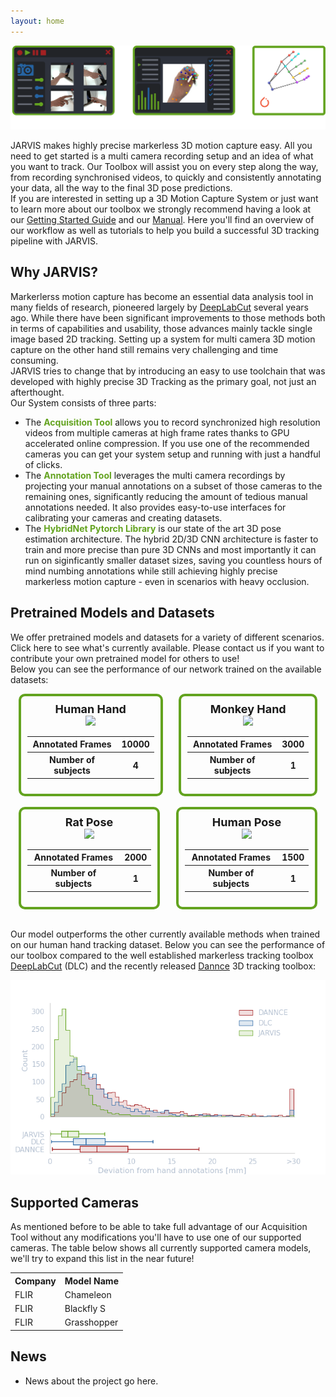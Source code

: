 ```yaml
---
layout: home
---
```



<style>

.flex_align {
	display: flex;
	flex-flow: no wrap;
	flex-direction: row;
}

@media all and (max-width: 500px) {
	.flex_align {
		display: flex;
		flex-flow: wrap;
		flex-direction: column;
	}
}

.frame {
  border: 4px solid #63a31f;
  padding: 10px 10px;
  border-radius: 10px;
  margin-right: 2.5%;
  margin-left: 2.5%;
	width = 30%;
}
</style>


![Alt Text](docs/assets/overview.svg)


JARVIS makes highly precise markerless 3D motion capture easy. All you need to get started is a multi camera recording setup and an idea of what you want to track.
Our Toolbox will assist you on every step along the way, from recording synchronised videos, to quickly and consistently annotating your data,
all the way to the final 3D pose predictions.\
If you are interested in setting up a 3D Motion Capture System or just want to learn more about our toolbox we strongly recommend having a look at our
[Getting Started Guide](/jarvis-docs/2021-10-28-gettingstarted.html) and our [Manual](/jarvis-docs/2021-10-29-manual.html). Here you'll find an overview of our workflow as well as tutorials to help you build a successful 3D tracking pipeline with JARVIS.

## Why JARVIS?
Markerlerss motion capture has become an essential data analysis tool in many fields of research, pioneered largely by [DeepLabCut](https://github.com/DeepLabCut/DeepLabCut) several years ago.
While there have been significant improvements to those methods both in terms of capabilities and usability, those advances mainly tackle single image based
2D tracking. Setting up a system for multi camera 3D motion capture on the other hand still remains very challenging and time consuming.\
JARVIS tries to change that by introducing an easy to use toolchain that was developed with highly precise 3D Tracking as the primary goal, not just an afterthought.\
Our System consists of three parts:
- The <span style="color:#63a31f">**Acquisition Tool**</span> allows you to record synchronized high resolution videos from multiple cameras at high frame rates thanks to GPU accelerated online compression. If you use one of the recommended cameras you can get your system setup and running with just a handful of clicks.
- The <span style="color:#63a31f">**Annotation Tool**</span> leverages the multi camera recordings by projecting your manual annotations on a subset of those cameras to the remaining ones, significantly reducing the amount of tedious manual annotations needed. It also provides easy-to-use interfaces for calibrating your cameras
  and creating datasets.
- The <span style="color:#63a31f">**HybridNet Pytorch Library**</span> is our state of the art 3D pose estimation architecture. The hybrid 2D/3D CNN architecture is faster to train and more precise than pure 3D CNNs and most importantly it can run on siginficantly smaller dataset sizes, saving you countless hours of mind numbing annotations while still achieving highly precise markerless motion capture - even in scenarios with heavy occlusion.

## Pretrained Models and Datasets
We offer pretrained models and datasets for a variety of different scenarios. Click here to see what's currently available. Please contact us if you want to contribute your own pretrained model for others to use!\
Below you can see the performance of our network trained on the available datasets:

<div class = "flex_align">
    <div class="frame" align="center">
    <span style="font-size:18px"><b>Human Hand</b></span><br>
    <img width="100%" src="docs/assets/gifs/Human.gif">
    <table>
      <tr>
        <th>Annotated Frames</th>
        <th>10000</th>
      </tr>
      <tr>
        <th>Number of subjects</th>
        <th>4</th>
      </tr>
    </table>
    </div>
		<br>
    <div class="frame" align="center">
    <span style="font-size:18px"><b>Monkey Hand</b></span><br>
    <img width="100%" src="docs/assets/gifs/Monkey.gif">
    <table>
      <tr>
        <th>Annotated Frames</th>
        <th>3000</th>
      </tr>
      <tr>
        <th>Number of subjects</th>
        <th>1</th>
      </tr>
    </table>
    </div>
</div>
<br>
<div class="flex_align">
    <div class="frame" align="center">
    <span style="font-size:18px"><b>Rat Pose</b></span><br>
    <img width="100%" src="docs/assets//gifs/Rat.gif">
    <table>
      <tr>
        <th>Annotated Frames</th>
        <th>2000</th>
      </tr>
      <tr>
        <th>Number of subjects</th>
        <th>1</th>
      </tr>
    </table>
    </div>
		<br>
    <div class="frame" align="center">
    <span style="font-size:18px"><b>Human Pose</b></span><br>
    <img width="100%" src="docs/assets/gifs/Dancer.gif">
    <table>
      <tr>
        <th>Annotated Frames</th>
        <th>1500</th>
      </tr>
      <tr>
        <th>Number of subjects</th>
        <th>1</th>
      </tr>
    </table>
    </div>
</div>

<br>

Our model outperforms the other currently available methods when trained on our human hand tracking dataset. Below you can see the performance of our toolbox compared to the well established markerless tracking toolbox [DeepLabCut](https://github.com/DeepLabCut/DeepLabCut) (DLC) and the recently released [Dannce](https://github.com/spoonsso/dannce) 3D tracking toolbox:  

![Alt Text](docs/assets/total_error.png)


## Supported Cameras

As mentioned before to be able to take full advantage of our Acquisition Tool without any modifications you'll have to use one of our supported cameras. The table below shows all currently supported camera models, we'll try to expand this list in the near future!

<table id="supported_cameras">
  <tr>
    <th>Company</th>
    <th>Model Name</th>
  </tr>
  <tr>
    <td>FLIR</td>
    <td>Chameleon</td>
  </tr>
  <tr>
    <td>FLIR</td>
    <td>Blackfly S</td>
  </tr>  <tr>
      <td>FLIR</td>
      <td>Grasshopper</td>
    </tr>
</table>

## News
* News about the project go here.
